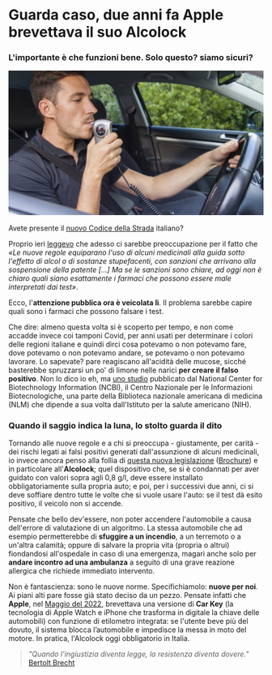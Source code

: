 # Guarda caso, due anni fa Apple brevettava il suo Alcolock

### L'importante è che funzioni bene. Solo questo? siamo sicuri?

![Un uomo che effettua il test con Alcolock per poter accendere la sua automobile](/img/alcolock.jpg)

Avete presente il [nuovo Codice della Strada](https://www.mit.gov.it/documentazione/codice-della-strada) italiano?

Proprio ieri [leggevo](https://tg24.sky.it/cronaca/2025/01/19/nuovo-codice-strada-patente-farmaci?card=2) che adesso ci sarebbe preoccupazione per il fatto che *«Le nuove regole equiparano l'uso di alcuni medicinali alla guida sotto l'effetto di alcol o di sostanze stupefacenti, con sanzioni che arrivano alla sospensione della patente [...] Ma se le sanzioni sono chiare, ad oggi non è chiaro quali siano esattamente i farmaci che possono essere male interpretati dai test»*.

Ecco, l'**attenzione pubblica ora è veicolata lì**. Il problema sarebbe capire quali sono i farmaci che possono falsare i test.

Che dire: almeno questa volta si è scoperto per tempo, e non come accadde invece coi tamponi Covid, per anni usati per determinare i colori delle regioni italiane e quindi dirci cosa potevamo o non potevamo fare, dove potevamo o non potevamo andare, se potevamo o non potevamo lavorare. Lo sapevate? pare reagiscano all'acidità delle mucose, sicché basterebbe spruzzarsi un po' di limone nelle narici **per creare il falso positivo**. Non lo dico io eh, ma [uno studio](https://pubmed.ncbi.nlm.nih.gov/34418566/) pubblicato dal National Center for Biotechnology Information (NCBI), il Centro Nazionale per le Informazioni Biotecnologiche, una parte della Biblioteca nazionale americana di medicina (NLM) che dipende a sua volta dall'Istituto per la salute americano (NIH).

### Quando il saggio indica la luna, lo stolto guarda il dito

Tornando alle nuove regole e a chi si preoccupa - giustamente, per carità - dei rischi legati ai falsi positivi generati dall'assunzione di alcuni medicinali, io invece ancora penso alla follia di [questa nuova legislazione](https://www.programmagoverno.gov.it/it/notizie/la-revisione-del-codice-della-strada-entra-in-vigore-il-14-dicembre-2024/) ([Brochure](https://www.mit.gov.it/nfsmitgov/files/media/notizia/2024-12/Presentazione_Stampa_Italia_dei_Si%CC%80_Trieste.pdf)) e in particolare all'**Alcolock**; quel dispositivo che, se si è condannati per aver guidato con valori sopra agli 0,8 g/l, deve essere installato obbligatoriamente sulla propria auto; e poi, per i successivi due anni, ci si deve soffiare dentro tutte le volte che si vuole usare l'auto: se il test dà esito positivo, il veicolo non si accende.

Pensate che bello dev'essere, non poter accendere l'automobile a causa dell'errore di valutazione di un algoritmo. La stessa automobile che ad esempio permetterebbe di **sfuggire a un incendio**, a un terremoto o a un'altra calamità; oppure di salvare la propria vita (propria o altrui) fiondandosi all'ospedale in caso di una emergenza, magari anche solo per **andare incontro ad una ambulanza** a seguito di una grave reazione allergica che richiede immediato intervento.

Non è fantascienza: sono le nuove norme. Specifichiamolo: **nuove per noi**. Ai piani alti pare fosse già stato deciso da un pezzo. Pensate infatti che **Apple**, nel [Maggio del 2022](https://www.patentlyapple.com/2022/05/apple-invents-a-future-breathalyzer-test-built-into-the-car-keys-app-for-iphone-apple-watch.html), brevettava una versione di **Car Key** (la tecnologia di Apple Watch e iPhone che trasforma in digitale la chiave delle automobili) con funzione di etilometro integrata: se l'utente beve più del dovuto, il sistema blocca l’automobile e impedisce la messa in moto del motore. In pratica, l'Alcolock oggi obbligatorio in Italia.

> *"Quando l'ingiustizia diventa legge, la resistenza diventa dovere."* [Bertolt Brecht](https://amzn.to/4hdWtJG)